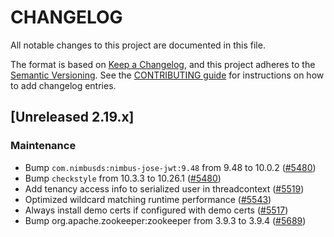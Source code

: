 # CHANGELOG
All notable changes to this project are documented in this file.

The format is based on [Keep a Changelog](https://keepachangelog.com/en/1.0.0/), and this project adheres to the [Semantic Versioning](https://semver.org/spec/v2.0.0.html). See the [CONTRIBUTING guide](./CONTRIBUTING.md#Changelog) for instructions on how to add changelog entries.

## [Unreleased 2.19.x]

### Maintenance
- Bump `com.nimbusds:nimbus-jose-jwt:9.48` from 9.48 to 10.0.2 ([#5480](https://github.com/opensearch-project/security/pull/5480))
- Bump `checkstyle` from 10.3.3 to 10.26.1 ([#5480](https://github.com/opensearch-project/security/pull/5480))
- Add tenancy access info to serialized user in threadcontext ([#5519](https://github.com/opensearch-project/security/pull/5519))
- Optimized wildcard matching runtime performance ([#5543](https://github.com/opensearch-project/security/pull/5543))
- Always install demo certs if configured with demo certs ([#5517](https://github.com/opensearch-project/security/pull/5517))
- Bump org.apache.zookeeper:zookeeper from 3.9.3 to 3.9.4 ([#5689](https://github.com/opensearch-project/security/pull/5689))
